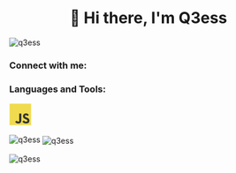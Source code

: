 <h1 align="center">👋 Hi there, I'm Q3ess</h1>
<p align="left"> <img src="https://komarev.com/ghpvc/?username=q3ess&label=Profile%20views&color=0e75b6&style=flat" alt="q3ess" /> </p>

<h3 align="left">Connect with me:</h3>
<p align="left">
</p>

<h3 align="left">Languages and Tools:</h3>
<p align="left"> <a href="https://developer.mozilla.org/en-US/docs/Web/JavaScript" target="_blank" rel="noreferrer"> <img src="https://raw.githubusercontent.com/devicons/devicon/master/icons/javascript/javascript-original.svg" alt="javascript" width="40" height="40"/> </a> </p>

<p><img align="left" src="https://github-readme-stats.vercel.app/api/top-langs?username=q3ess&show_icons=true&locale=en&layout=compact" alt="q3ess" /></p>

<p>&nbsp;<img align="center" src="https://github-readme-stats.vercel.app/api?username=q3ess&show_icons=true&locale=en" alt="q3ess" /></p>

<p><img align="center" src="https://github-readme-streak-stats.herokuapp.com/?user=q3ess&" alt="q3ess" /></p>

